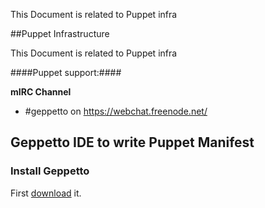

This Document is related to Puppet infra


##Puppet Infrastructure


This Document is related to Puppet infra


####Puppet support:####

**mIRC Channel**

* #geppetto on https://webchat.freenode.net/




## Geppetto IDE to write Puppet Manifest

### Install Geppetto
First [download](http://puppetlabs.github.io/geppetto/download.html) it.



